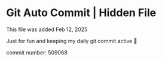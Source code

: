 # Git Auto Commit | Hidden File

This file was added Feb 12, 2025

Just for fun and keeping my daily git commit active 🤪

commit number: 509068
